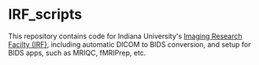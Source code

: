# IRF_scripts

This repository contains code for Indiana University's [Imaging Research Facilty (IRF)](https://irf.indiana.edu/), including automatic DICOM to BIDS conversion, and setup for BIDS apps, such as MRIQC, fMRIPrep, etc. 

